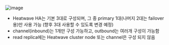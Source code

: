 ![image](https://github.com/user-attachments/assets/e5da0ee7-2558-4417-9a23-d4664a1cd35a)

- Heatwave HA는 기본 3대로 구성되며, 그 중 primary 1대(나머지 2대는 failover용)만 사용 가능 (향후 3대 사용할 수 있도록 변경 예정)
- channel(inbound)는 1개만 구성 가능하고, outbound는 여러개 구성이 가능함
- read replica에는 Heatwave cluster node 또는 channel은 구성 되지 않음
